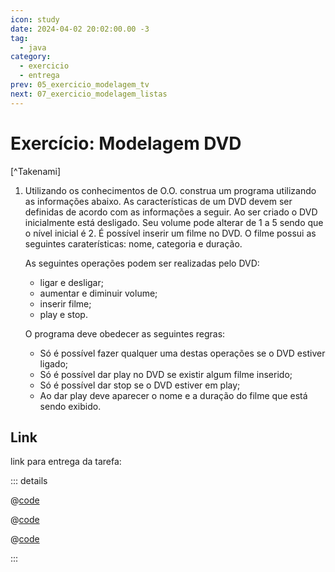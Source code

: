 ```yaml
---
icon: study
date: 2024-04-02 20:02:00.00 -3
tag:
  - java
category:
  - exercicio
  - entrega
prev: 05_exercicio_modelagem_tv
next: 07_exercicio_modelagem_listas
---
```


# Exercício: Modelagem DVD

[^Takenami]


1. Utilizando os conhecimentos de O.O. construa um programa utilizando as informações abaixo. As características de um DVD devem ser definidas de acordo com as informações a seguir. Ao ser criado o DVD inicialmente está desligado. Seu volume pode alterar de 1 a 5 sendo que o nível inicial é 2. É possível inserir um filme no DVD. O filme possui as seguintes caraterísticas: nome, categoria e duração. 

    As seguintes operações podem ser realizadas pelo DVD:
    - ligar e desligar;
    - aumentar e diminuir volume;
    - inserir filme;
    - play e stop.

    O programa deve obedecer as seguintes regras:
    - Só é possível fazer qualquer uma destas operações se o DVD estiver ligado;
    - Só é possível dar play no DVD se existir algum filme inserido;
    - Só é possível dar stop se o DVD estiver em play;
    - Ao dar play deve aparecer o nome e a duração do filme que está sendo exibido.

## Link

link para entrega da tarefa: 

::: details 

@[code](../code/modelagemDVD/DVD.java)

@[code](../code/modelagemDVD/Filme.java)

@[code](../code/modelagemDVD/Mesa.java)

:::

<!-- @include: ../../bib/bib.md -->